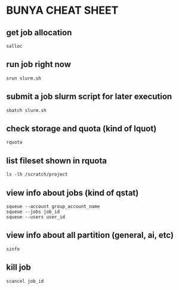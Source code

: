# BUNYA CHEAT SHEET

## get job allocation 
```
salloc 
```
## run job right now
```
srun slurm.sh 
```

## submit a job slurm script for later execution
```
sbatch slurm.sh 
```

## check storage and quota (kind of lquot) 
```
rquota 
```

## list fileset shown in rquota 
```
ls -lh /scratch/project
```

## view info about jobs (kind of qstat) 
```
squeue --account group_account_name
squeue --jobs job_id
squeue --users user_id
```

## view info about all partition (general, ai, etc) 
```
sinfo
```

## kill job 
```
scancel job_id 
```
